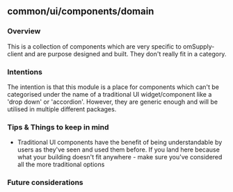 ## common/ui/components/domain

### Overview

This is a collection of components which are very specific to omSupply-client and are purpose designed and built. They don't really fit in a category.

### Intentions

The intention is that this module is a place for components which can't be categorised under the name of a traditional UI widget/component like a 'drop down' or 'accordion'. However, they are generic enough and will be utilised in multiple different packages.

### Tips & Things to keep in mind

- Traditional UI components have the benefit of being understandable by users as they've seen and used them before. If you land here because what your building doesn't fit anywhere - make sure you've considered all the more traditional options

### Future considerations
